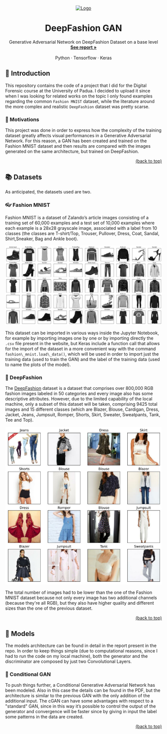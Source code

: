 <div id="top"></div>
<!-- PROJECT LOGO -->
<br />
<div align="center">
  <a href="https://github.com/FrancescoMarchiori/DeepFashion-GAN">
    <img src="https://i.postimg.cc/KjRwhthZ/Cardigan.png" alt="Logo" width="150" height="150">
  </a>

  <h1 align="center">DeepFashion GAN</h1>

  <p align="center">
    Generative Adversarial Network on DeepFashion Dataset on a base level
    <br />
    <a href="https://github.com/FrancescoMarchiori/DeepFashion-GAN/blob/main/report.pdf"><strong>See report »</strong></a>
    <br />
    <br />
    <a>Python</a>
    ·
    <a>Tensorflow</a>
    ·
    <a>Keras</a>
  </p>
</div>

<div id="intro"></div>

## 🧩 Introduction

This repository contains the code of a project that I did for the Digital Forensic course at the University of Padua. I decided to upload it since when I was looking for related works on the topic I only found examples regarding the common `Fashion MNIST` dataset, while the literature around the more complex and realistic `DeepFashion` dataset was pretty scarse.

<div id="motiv"></div>

### 🧠 Motivations

This project was done in order to express how the complexity of the training dataset greatly affects visual performances in a Generative Adversarial Network. For this reason, a GAN has been created and trained on the Fashion MNIST dataset and then results are compared with the images generated on the same architecture, but trained on DeepFashion.

<p align="right"><a href="#top">(back to top)</a></p>

<div id="datasets"></div>

## 📚 Datasets

As anticipated, the datasets used are two.

<div id="mnist"></div>

### 👓 Fashion MNIST

Fashion MNIST is a dataset of Zalando’s article images consisting of a training set of 60,000 examples and a test set of 10,000 examples where each example is a 28x28 grayscale image, associated with a label from 10 classes (the classes are T-shirt/Top, Trouser, Pullover, Dress, Coat, Sandal, Shirt,Sneaker, Bag and Ankle boot).

![MNIST](/images/MNIST.jpg?raw=true "MNIST")

This dataset can be imported in various ways inside the Jupyter Notebook, for example by importing images one by one or by importing directly the `.csv` file present in the website, but Keras include a function call that allows for the import of the dataset in a more convenient way with the command `fashion\_mnist.load\_data()`, which will be used in order to import just the training data (used to train the GAN) and the label of the training data (used to name the plots of the model).

<div id="df"></div>

### 👘 DeepFashion

The [DeepFashion](http://mmlab.ie.cuhk.edu.hk/projects/DeepFashion.htm) dataset is a dataset that comprises over 800,000 RGB fashion images labeled in 50 categories and every image also has some descriptive attributes. However, due to the limited capability of the local machine, only a subset of this dataset will be taken, comprising 9425 total images and 15 different classes (which are Blazer, Blouse, Cardigan, Dress, Jacket, Jeans, Jumpsuit, Romper, Shorts, Skirt, Sweater, Sweatpants, Tank, Tee and Top).

![DF](/images/DF.jpg?raw=true "DF")

The total number of images had to be lower than the one of the Fashion MNIST dataset because not only every image has two additional channels (because they're all RGB), but they also have higher quality and different sizes than the one of the previous dataset.

<p align="right"><a href="#top">(back to top)</a></p>

<div id="models"></div>

## 🤖 Models

The models architecture can be found in detail in the report present in the repo. In order to keep things simple (due to computational reasons, since I had to run the code on my local machine), both the generator and the discriminator are composed by just two Convolutional Layers.

<div id="cgan"></div>

### 💭 Conditional GAN

To push things further, a Conditional Generative Adversarial Network has been modeled. Also in this case the details can be found in the PDF, but the architecture is similar to the previous GAN with the only addition of the additional input. The cGAN can have some advantages with respect to a "standard" GAN, since in this way it’s possible to control the output of the generator and convergence will be faster since by giving in input the label some patterns in the data are created.

<p align="right"><a href="#top">(back to top)</a></p>
